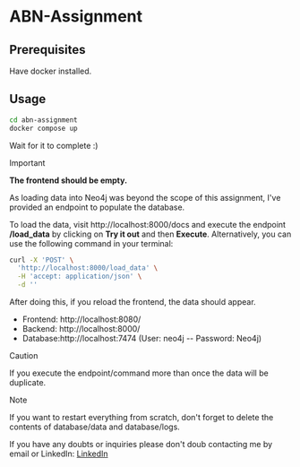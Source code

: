 # ABN-Assignment

## Prerequisites

Have docker installed.

## Usage
```bash
cd abn-assignment
docker compose up
```
Wait for it to complete :)
> [!IMPORTANT] 
 __The frontend should be empty.__

As loading data into Neo4j was beyond the scope of this assignment, I've provided an endpoint to populate the database.

To load the data, visit http://localhost:8000/docs and execute the endpoint __/load_data__ by clicking on __Try it out__ and then __Execute__. Alternatively, you can use the following command in your terminal:
```bash
curl -X 'POST' \
  'http://localhost:8000/load_data' \
  -H 'accept: application/json' \
  -d ''
```

After doing this, if you reload the frontend, the data should appear.


- Frontend: http://localhost:8080/
- Backend: http://localhost:8000/
- Database:http://localhost:7474 (User: neo4j -- Password: Neo4j)




> [!CAUTION]
If you execute the endpoint/command more than once the data will be duplicate.

> [!NOTE] 
If you want to restart everything from scratch, don't forget to delete the contents of database/data and database/logs.

If you have any doubts or inquiries please don't doub contacting me by email or LinkedIn:
[LinkedIn](https://www.linkedin.com/in/david-olimpio-silva/)


